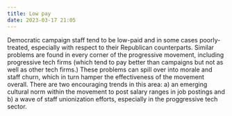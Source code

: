 ```yaml
---
title: Low pay
date: 2023-03-17 21:05
---
```


Democratic campaign staff tend to be low-paid and in some cases poorly-treated, especially with respect to their Republican counterparts. Similar problems are found in every corner of the progressive movement, including progressive tech firms (which tend to pay better than campaigns but not as well as other tech firms.) These problems can spill over into morale and staff churn, which in turn hamper the effectiveness of the movement overall. There are two encouraging trends in this area: a) an emerging cultural norm within the movement to post salary ranges in job postings and b) a wave of staff unionization efforts, especially in the proggressive tech sector.